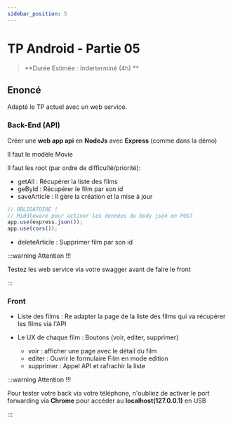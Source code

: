 ```yaml
---
sidebar_position: 5
---
```


# TP Android - Partie 05

> **Durée Estimée : Inderterminé (4h) **

## Enoncé

Adapté le TP actuel avec un web service.

### Back-End (API)

Créer une **web app api** en **NodeJs** avec **Express** (comme dans la démo)

Il faut le modèle Movie

Il faut les root (par ordre de difficulté/priorité):

- getAll : Récupérer la liste des films
- geById : Récupérer le film par son id
- saveArticle : Il gère la création et la mise à jour
```js
// OBLIGATOIRE !
// Middleware pour activer les données du body json en POST
app.use(express.json());
app.use(cors());
``` 
- deleteArticle : Supprimer film par son id

:::warning Attention !!!

Testez les web service via votre swagger avant de faire le front

:::

### Front

- Liste des films : Re adapter la page de la liste des films qui va récupérer les films via l'API

- Le UX de chaque film : Boutons (voir, editer, supprimer)
    - voir : afficher une page avec le détail du film
    - editer : Ouvrir le formulaire Film en mode edition
    - supprimer : Appel API et rafrachir la liste

:::warning Attention !!!

Pour tester votre back via votre téléphone, n'oubliez de activer le port forwarding via **Chrome** pour accéder au **localhost(127.0.0.1)** en USB

:::